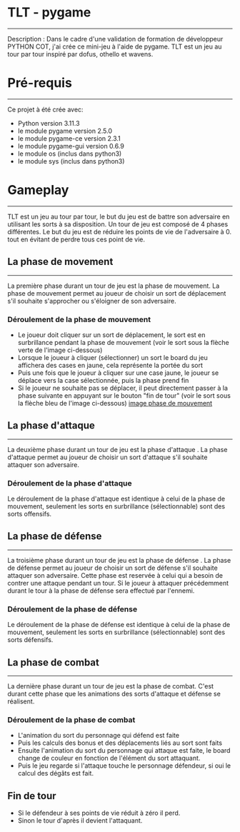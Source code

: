 # TLT - pygame #
--- ---
Description : Dans le cadre d'une validation de formation de développeur PYTHON COT, j'ai crée ce mini-jeu à l'aide de pygame.
TLT est un jeu au tour par tour inspiré par dofus, othello et wavens.

# Pré-requis #
--- ---
Ce projet à été crée avec:
- Python version 3.11.3
- le module pygame version 2.5.0 
- le module pygame-ce version 2.3.1 
- le module pygame-gui version 0.6.9
- le module os (inclus dans python3)
- le module sys (inclus dans python3)

# Gameplay #
--- ---
TLT est un jeu au tour par tour, le but du jeu est de battre son adversaire en utilisant les sorts à sa disposition.
Un tour de jeu est composé de 4 phases différentes.
Le but du jeu est de réduire les points de vie de l'adversaire à 0. tout en évitant de perdre tous ces point de vie.

## La phase de movement ##
--- ---
La première phase durant un tour de jeu est la phase de mouvement.
La phase de mouvement permet au joueur de choisir un sort de déplacement s'il souhaite s'approcher ou s'éloigner de son adversaire.
### Déroulement de la phase de mouvement ###
- Le joueur doit cliquer sur un sort de déplacement, le sort est en surbrillance pendant la phase de mouvement (voir le sort sous la flèche verte de l'image ci-dessous)
- Lorsque le joueur à cliquer (sélectionner) un sort le board du jeu affichera des cases en jaune, cela représente la portée du sort
- Puis une fois que le joueur à cliquer sur une case jaune, le joueur se déplace vers la case sélectionnée, puis la phase prend fin
- Si le joueur ne souhaite pas se déplacer, il peut directement passer à la phase suivante en appuyant sur le bouton "fin de tour" (voir le sort sous la flèche bleu de l'image ci-dessous)
[image phase de mouvement](Assets/img/readMe/mouvementPhase.png)

## La phase d'attaque ##
--- ---
La deuxième phase durant un tour de jeu est la phase d'attaque .
La phase d'attaque permet au joueur de choisir un sort d'attaque s'il souhaite attaquer son adversaire.
### Déroulement de la phase d'attaque ###
Le déroulement de la phase d'attaque est identique à celui de la phase de mouvement, seulement les sorts en surbrillance (sélectionnable) sont des sorts offensifs.

## La phase de défense ##
--- ---
La troisième phase durant un tour de jeu est la phase de défense .
La phase de défense permet au joueur de choisir un sort de défense s'il souhaite attaquer son adversaire.
Cette phase est reservée à celui qui a besoin de contrer une attaque pendant un tour.
Si le joueur à attaquer précédemment durant le tour à la phase de défense sera effectué par l'ennemi.
### Déroulement de la phase de défense ###
Le déroulement de la phase de défense est identique à celui de la phase de mouvement, seulement les sorts en surbrillance (sélectionnable) sont des sorts défensifs.


## La phase de combat ##
--- ---
La dernière phase durant un tour de jeu est la phase de combat.
C'est durant cette phase que les animations des sorts d'attaque et défense se réalisent.
### Déroulement de la phase de combat ###
- L'animation du sort du personnage qui défend est faite
- Puis les calculs des bonus et des déplacements liés au sort sont faits
- Ensuite l'animation du sort du personnage qui attaque est faite, le board change de couleur en fonction de l'élément du sort attaquant.
- Puis le jeu regarde si l'attaque touche le personnage défendeur, si oui le calcul des dégâts est fait.

## Fin de tour ##
- Si le défendeur à ses points de vie réduit à zéro il perd.
- Sinon le tour d'après il devient l'attaquant.